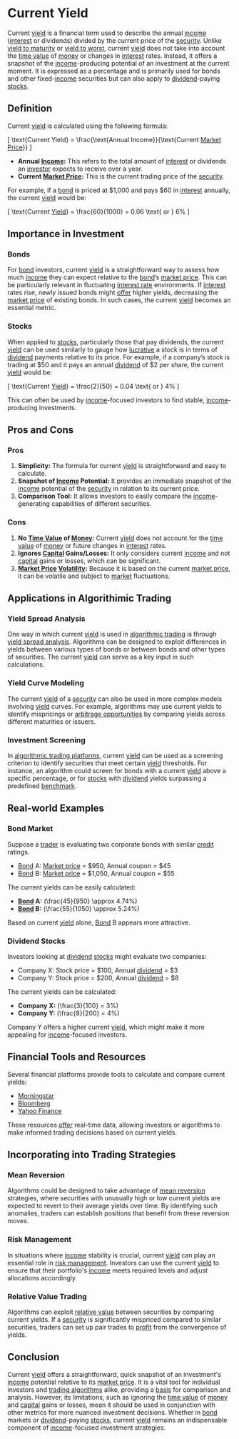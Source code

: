 # Current Yield

Current [yield](../y/yield.md) is a financial term used to describe the annual [income](../i/income.md) ([interest](../i/interest.md) or dividends) divided by the current price of the [security](../s/security.md). Unlike [yield to maturity](../y/yield_to_maturity.md) or [yield to worst](../y/yield_to_worst.md), current [yield](../y/yield.md) does not take into account the [time value](../t/time_value.md) of [money](../m/money.md) or changes in [interest](../i/interest.md) rates. Instead, it offers a snapshot of the [income](../i/income.md)-producing potential of an investment at the current moment. It is expressed as a percentage and is primarily used for bonds and other fixed-[income](../i/income.md) securities but can also apply to [dividend](../d/dividend.md)-paying [stocks](../s/stock.md).

## Definition

Current [yield](../y/yield.md) is calculated using the following formula:

\[ \text{Current Yield} = \frac{\text{Annual Income}}{\text{Current [Market Price](../m/market_price.md)}} \]

- **Annual [Income](../i/income.md):** This refers to the total amount of [interest](../i/interest.md) or dividends an [investor](../i/investor.md) expects to receive over a year.
- **Current [Market Price](../m/market_price.md):** This is the current trading price of the [security](../s/security.md).

For example, if a [bond](../b/bond.md) is priced at $1,000 and pays $60 in [interest](../i/interest.md) annually, the current [yield](../y/yield.md) would be:

\[ \text{Current [Yield](../y/yield.md)} = \frac{60}{1000} = 0.06 \text{ or } 6\% \]

## Importance in Investment

### Bonds

For [bond](../b/bond.md) investors, current [yield](../y/yield.md) is a straightforward way to assess how much [income](../i/income.md) they can expect relative to the [bond](../b/bond.md)’s [market price](../m/market_price.md). This can be particularly relevant in fluctuating [interest rate](../i/interest_rate.md) environments. If [interest](../i/interest.md) rates rise, newly issued bonds might [offer](../o/offer.md) higher yields, decreasing the [market price](../m/market_price.md) of existing bonds. In such cases, the current [yield](../y/yield.md) becomes an essential metric.

### Stocks

When applied to [stocks](../s/stock.md), particularly those that pay dividends, the current [yield](../y/yield.md) can be used similarly to gauge how [lucrative](../l/lucrative.md) a stock is in terms of [dividend](../d/dividend.md) payments relative to its price. For example, if a company’s stock is trading at $50 and it pays an annual [dividend](../d/dividend.md) of $2 per share, the current [yield](../y/yield.md) would be:

\[ \text{Current [Yield](../y/yield.md)} = \frac{2}{50} = 0.04 \text{ or } 4\% \]

This can often be used by [income](../i/income.md)-focused investors to find stable, [income](../i/income.md)-producing investments.

## Pros and Cons

### Pros

1. **Simplicity:** The formula for current [yield](../y/yield.md) is straightforward and easy to calculate.
2. **Snapshot of [Income](../i/income.md) Potential:** It provides an immediate snapshot of the [income](../i/income.md) potential of the [security](../s/security.md) in relation to its current price.
3. **Comparison Tool:** It allows investors to easily compare the [income](../i/income.md)-generating capabilities of different securities.

### Cons

1. **No [Time Value](../t/time_value.md) of [Money](../m/money.md):** Current [yield](../y/yield.md) does not account for the [time value](../t/time_value.md) of [money](../m/money.md) or future changes in [interest](../i/interest.md) rates.
2. **Ignores [Capital](../c/capital.md) Gains/Losses:** It only considers current [income](../i/income.md) and not [capital](../c/capital.md) gains or losses, which can be significant.
3. **[Market Price](../m/market_price.md) [Volatility](../v/volatility.md):** Because it is based on the current [market price](../m/market_price.md), it can be volatile and subject to [market](../m/market.md) fluctuations.

## Applications in Algorithimic Trading

### Yield Spread Analysis

One way in which current [yield](../y/yield.md) is used in [algorithmic trading](../a/accountability.md) is through [yield spread analysis](../y/yield_spread_analysis.md). Algorithms can be designed to exploit differences in yields between various types of bonds or between bonds and other types of securities. The current [yield](../y/yield.md) can serve as a key input in such calculations.

### Yield Curve Modeling

The current [yield](../y/yield.md) of a [security](../s/security.md) can also be used in more complex models involving [yield](../y/yield.md) curves. For example, algorithms may use current yields to identify mispricings or [arbitrage opportunities](../a/arbitrage_opportunities.md) by comparing yields across different maturities or issuers.

### Investment Screening

In [algorithmic trading platforms](../a/algorithmic_trading_platforms.md), current [yield](../y/yield.md) can be used as a screening criterion to identify securities that meet certain [yield](../y/yield.md) thresholds. For instance, an algorithm could screen for bonds with a current [yield](../y/yield.md) above a specific percentage, or for [stocks](../s/stock.md) with [dividend](../d/dividend.md) yields surpassing a predefined [benchmark](../b/benchmark.md).

## Real-world Examples

### Bond Market

Suppose a [trader](../t/trader.md) is evaluating two corporate bonds with similar [credit](../c/credit.md) ratings. 

- [Bond](../b/bond.md) A: [Market price](../m/market_price.md) = $950, Annual coupon = $45
- [Bond](../b/bond.md) B: [Market price](../m/market_price.md) = $1,050, Annual coupon = $55

The current yields can be easily calculated:

- **[Bond](../b/bond.md) A:** \(\frac{45}{950} \approx 4.74\%\)
- **[Bond](../b/bond.md) B:** \(\frac{55}{1050} \approx 5.24\%\)

Based on current [yield](../y/yield.md) alone, [Bond](../b/bond.md) B appears more attractive.

### Dividend Stocks

Investors looking at [dividend](../d/dividend.md) [stocks](../s/stock.md) might evaluate two companies:

- Company X: Stock price = $100, Annual [dividend](../d/dividend.md) = $3
- Company Y: Stock price = $200, Annual [dividend](../d/dividend.md) = $8

The current yields can be calculated:

- **Company X:** \(\frac{3}{100} = 3\%\)
- **Company Y:** \(\frac{8}{200} = 4\%\)

Company Y offers a higher current [yield](../y/yield.md), which might make it more appealing for [income](../i/income.md)-focused investors.

## Financial Tools and Resources

Several financial platforms provide tools to calculate and compare current yields:

- [Morningstar](https://www.morningstar.com/)
- [Bloomberg](https://www.bloomberg.com/)
- [Yahoo Finance](https://finance.yahoo.com/)

These resources [offer](../o/offer.md) real-time data, allowing investors or algorithms to make informed trading decisions based on current yields.

## Incorporating into Trading Strategies

### Mean Reversion

Algorithms could be designed to take advantage of [mean reversion](../m/mean_reversion.md) strategies, where securities with unusually high or low current yields are expected to revert to their average yields over time. By identifying such anomalies, traders can establish positions that benefit from these reversion moves.

### Risk Management

In situations where [income](../i/income.md) stability is crucial, current [yield](../y/yield.md) can play an essential role in [risk management](../r/risk_management.md). Investors can use the current [yield](../y/yield.md) to ensure that their portfolio's [income](../i/income.md) meets required levels and adjust allocations accordingly.

### Relative Value Trading

Algorithms can exploit [relative value](../r/relative_value.md) between securities by comparing current yields. If a [security](../s/security.md) is significantly mispriced compared to similar securities, traders can set up pair trades to [profit](../p/profit.md) from the convergence of yields.

## Conclusion

Current [yield](../y/yield.md) offers a straightforward, quick snapshot of an investment's [income](../i/income.md) potential relative to its [market price](../m/market_price.md). It is a vital tool for individual investors and [trading algorithms](../t/trading_algorithms.md) alike, providing a [basis](../b/basis.md) for comparison and analysis. However, its limitations, such as ignoring the [time value](../t/time_value.md) of [money](../m/money.md) and [capital](../c/capital.md) gains or losses, mean it should be used in conjunction with other metrics for more nuanced investment decisions. Whether in [bond](../b/bond.md) markets or [dividend](../d/dividend.md)-paying [stocks](../s/stock.md), current [yield](../y/yield.md) remains an indispensable component of [income](../i/income.md)-focused investment strategies.